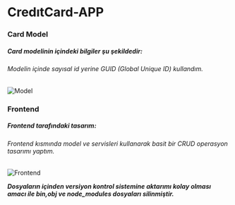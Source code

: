 # CredıtCard-APP
 
### Card Model

##### Card modelinin içindeki bilgiler şu şekildedir:

###### Modelin içinde sayısal id yerine GUID (Global Unique ID) kullandım.

![Model](/card-model.png)

### Frontend

##### Frontend tarafındaki tasarım:

###### Frontend kısmında model ve servisleri kullanarak basit bir CRUD operasyon tasarımı yaptım.

![Frontend](/frontend.png)


**_Dosyaların  içinden versiyon kontrol sistemine aktarımı kolay olması amacı ile  bin,obj ve node_modules dosyaları silinmiştir._**

